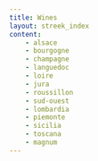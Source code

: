 ```yaml
---
title: Wines
layout: streek_index
content:
    - alsace
    - bourgogne
    - champagne
    - languedoc
    - loire 
    - jura
    - roussillon
    - sud-ouest
    - lombardia
    - piemonte
    - sicilia
    - toscana
    - magnum
---
```


